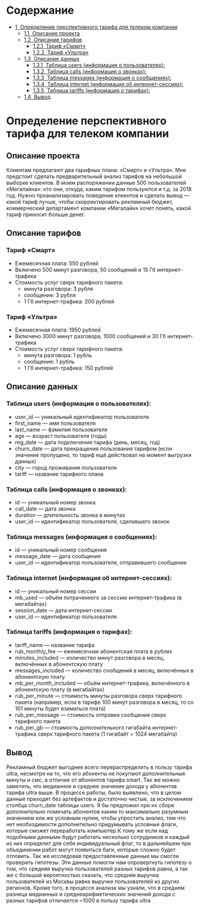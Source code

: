 <h1>Содержание<span class="tocSkip"></span></h1>
<div class="toc"><ul class="toc-item"><li><span><a href="#Определение-перспективного-тарифа-для-телеком-компании" data-toc-modified-id="Определение-перспективного-тарифа-для-телеком-компании-1"><span class="toc-item-num">1&nbsp;&nbsp;</span>Определение перспективного тарифа для телеком компании</a></span><ul class="toc-item"><li><span><a href="#Описание-проекта" data-toc-modified-id="Описание-проекта-1.1"><span class="toc-item-num">1.1&nbsp;&nbsp;</span>Описание проекта</a></span></li><li><span><a href="#Описание-тарифов" data-toc-modified-id="Описание-тарифов-1.2"><span class="toc-item-num">1.2&nbsp;&nbsp;</span>Описание тарифов</a></span><ul class="toc-item"><li><span><a href="#Тариф-«Смарт»" data-toc-modified-id="Тариф-«Смарт»-1.2.1"><span class="toc-item-num">1.2.1&nbsp;&nbsp;</span>Тариф «Смарт»</a></span></li><li><span><a href="#Тариф-«Ультра»" data-toc-modified-id="Тариф-«Ультра»-1.2.2"><span class="toc-item-num">1.2.2&nbsp;&nbsp;</span>Тариф «Ультра»</a></span></li></ul></li><li><span><a href="#Описание-данных" data-toc-modified-id="Описание-данных-1.3"><span class="toc-item-num">1.3&nbsp;&nbsp;</span>Описание данных</a></span><ul class="toc-item"><li><span><a href="#Таблица-users-(информация-о-пользователях):" data-toc-modified-id="Таблица-users-(информация-о-пользователях):-1.3.1"><span class="toc-item-num">1.3.1&nbsp;&nbsp;</span>Таблица users (информация о пользователях):</a></span></li><li><span><a href="#Таблица-calls-(информация-о-звонках):" data-toc-modified-id="Таблица-calls-(информация-о-звонках):-1.3.2"><span class="toc-item-num">1.3.2&nbsp;&nbsp;</span>Таблица calls (информация о звонках):</a></span></li><li><span><a href="#Таблица-messages-(информация-о-сообщениях):" data-toc-modified-id="Таблица-messages-(информация-о-сообщениях):-1.3.3"><span class="toc-item-num">1.3.3&nbsp;&nbsp;</span>Таблица messages (информация о сообщениях):</a></span></li><li><span><a href="#Таблица-internet-(информация-об-интернет-сессиях):" data-toc-modified-id="Таблица-internet-(информация-об-интернет-сессиях):-1.3.4"><span class="toc-item-num">1.3.4&nbsp;&nbsp;</span>Таблица internet (информация об интернет-сессиях):</a></span></li><li><span><a href="#Таблица-tariffs-(информация-о-тарифах):" data-toc-modified-id="Таблица-tariffs-(информация-о-тарифах):-1.3.5"><span class="toc-item-num">1.3.5&nbsp;&nbsp;</span>Таблица tariffs (информация о тарифах):</a></span></li></ul></li><li><span><a href="#Вывод" data-toc-modified-id="Вывод-1.4"><span class="toc-item-num">1.4&nbsp;&nbsp;</span>Вывод</a></span></li></ul></li></ul></div>

# Определение перспективного тарифа для телеком компании
## Описание проекта
Клиентам предлагают два тарифных плана: «Смарт» и «Ультра». 
Мне предстоит сделать предварительный анализ тарифов на небольшой выборке клиентов. В моем распоряжении данные 500 пользователей «Мегалайна»: кто они, откуда, каким тарифом пользуются и т.д. за 2018 год. Нужно проанализировать поведение клиентов и сделать вывод — какой тариф лучше, чтобы скорректировать рекламный бюджет, коммерческий департамент компании «Мегалайн» хочет понять, какой тариф приносит больше денег.
## Описание тарифов

### Тариф «Смарт»
- Ежемесячная плата: 550 рублей
- Включено 500 минут разговора, 50 сообщений и 15 Гб интернет-трафика
- Стоимость услуг сверх тарифного пакета:
  - минута разговора: 3 рубля
  - сообщение: 3 рубля
  - 1 Гб интернет-трафика: 200 рублей  

### Тариф «Ультра»
- Ежемесячная плата: 1950 рублей
- Включено 3000 минут разговора, 1000 сообщений и 30 Гб интернет-трафика
- Стоимость услуг сверх тарифного пакета:
  - минута разговора: 1 рубль
  - сообщение: 1 рубль
  - 1 Гб интернет-трафика: 150 рублей

## Описание данных

### Таблица users (информация о пользователях):
- user_id — уникальный идентификатор пользователя
- first_name — имя пользователя
- last_name — фамилия пользователя
- age — возраст пользователя (годы)
- reg_date — дата подключения тарифа (день, месяц, год)
- churn_date — дата прекращения пользования тарифом (если значение пропущено, то тариф ещё действовал на момент выгрузки данных)
- city — город проживания пользователя
- tariff — название тарифного плана  


### Таблица calls (информация о звонках):
- id — уникальный номер звонка
- call_date — дата звонка
- duration — длительность звонка в минутах
- user_id — идентификатор пользователя, сделавшего звонок  


### Таблица messages (информация о сообщениях):
- id — уникальный номер сообщения
- message_date — дата сообщения
- user_id — идентификатор пользователя, отправившего сообщение  


### Таблица internet (информация об интернет-сессиях):
- id — уникальный номер сессии
- mb_used — объём потраченного за сессию интернет-трафика (в мегабайтах)
- session_date — дата интернет-сессии
- user_id — идентификатор пользователя  


### Таблица tariffs (информация о тарифах):
- tariff_name — название тарифа
- rub_monthly_fee — ежемесячная абонентская плата в рублях
- minutes_included — количество минут разговора в месяц, включённых в абонентскую плату
- messages_included — количество сообщений в месяц, включённых в абонентскую плату
- mb_per_month_included — объём интернет-трафика, включённого в абонентскую плату (в мегабайтах)
- rub_per_minute — стоимость минуты разговора сверх тарифного пакета (например, если в тарифе 100 минут разговора в месяц, то со 101 минуты будет взиматься плата)
- rub_per_message — стоимость отправки сообщения сверх тарифного пакета
- rub_per_gb — стоимость дополнительного гигабайта интернет-трафика сверх тарифного пакета (1 гигабайт = 1024 мегабайта)  



## Вывод
Рекламный бюджет выгоднее всего перераспределить в пользу тарифа ultra, несмотря на то, что его абоненты не покупают дополнительные минуты и смс, в отличие от абонентов тарифа smart. Так же можно заметить, что медианное и среднее значение дохода у абонентов тарифа ultra выше.
В процессе работы, было выявлено, что в целом данные приходят без артефактов и достаточно чистые, за исключением столбца churn_date таблицы users. Я бы предложил при их сборе дополнительно помечать абонентов каким то максимально разумным значением или же условным нулем, чтобы упростить анализ, тем что нет необходимости дополнительно придумывать условные флаги, которые сможет переработать компьютер.К тому же если над подобными данными будут работать несколько сотрудников и каждый из них определит для себя индивидуальный флаг, то в дальнейшем при объединении работ могут появиться баги, которые сложно будет отловить.
Так же исследовав предоставленные данные мы смогли проверить гипотезы. Эти данные помогли нам опровергнуть гипотезу о том, что средняя выручка пользователей разных тарифов равна, а так же с большой вероятностью сказать, что средняя выручка пользователей из Москвы равна выручке пользователей из других регионов.
Кроме того, в процессе анализа мы узнали, что в среднем разница медианных и среднеарифметических значений дохода с разных тарифов отличается ~1000 в пользу тарифа ultra
